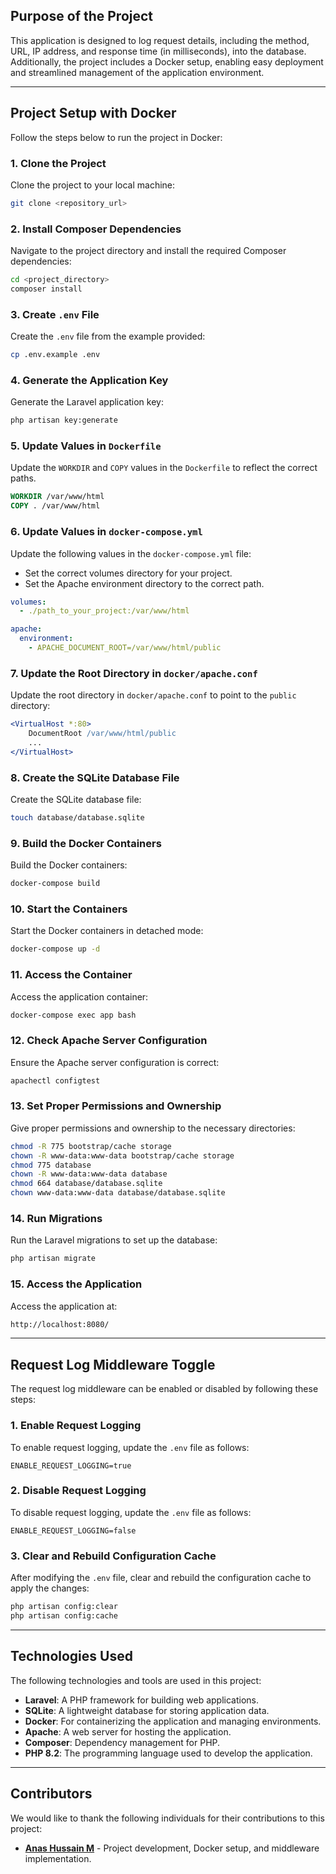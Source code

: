 ## Purpose of the Project

This application is designed to log request details, including the method, URL, IP address, and response time (in milliseconds), into the database. Additionally, the project includes a Docker setup, enabling easy deployment and streamlined management of the application environment.

---

## Project Setup with Docker

Follow the steps below to run the project in Docker:

### 1. Clone the Project
Clone the project to your local machine:

```bash
git clone <repository_url>
```

### 2. Install Composer Dependencies
Navigate to the project directory and install the required Composer dependencies:

```bash
cd <project_directory>
composer install
```

### 3. Create `.env` File
Create the `.env` file from the example provided:

```bash
cp .env.example .env
```

### 4. Generate the Application Key
Generate the Laravel application key:

```bash
php artisan key:generate
```

### 5. Update Values in `Dockerfile`
Update the `WORKDIR` and `COPY` values in the `Dockerfile` to reflect the correct paths.

```dockerfile
WORKDIR /var/www/html
COPY . /var/www/html
```

### 6. Update Values in `docker-compose.yml`
Update the following values in the `docker-compose.yml` file:
- Set the correct volumes directory for your project.
- Set the Apache environment directory to the correct path.

```yaml
volumes:
  - ./path_to_your_project:/var/www/html

apache:
  environment:
    - APACHE_DOCUMENT_ROOT=/var/www/html/public
```

### 7. Update the Root Directory in `docker/apache.conf`
Update the root directory in `docker/apache.conf` to point to the `public` directory:

```apache
<VirtualHost *:80>
    DocumentRoot /var/www/html/public
    ...
</VirtualHost>
```

### 8. Create the SQLite Database File
Create the SQLite database file:

```bash
touch database/database.sqlite
```

### 9. Build the Docker Containers
Build the Docker containers:

```bash
docker-compose build
```

### 10. Start the Containers
Start the Docker containers in detached mode:

```bash
docker-compose up -d
```

### 11. Access the Container
Access the application container:

```bash
docker-compose exec app bash
```

### 12. Check Apache Server Configuration
Ensure the Apache server configuration is correct:

```bash
apachectl configtest
```

### 13. Set Proper Permissions and Ownership
Give proper permissions and ownership to the necessary directories:

```bash
chmod -R 775 bootstrap/cache storage
chown -R www-data:www-data bootstrap/cache storage
chmod 775 database
chown -R www-data:www-data database
chmod 664 database/database.sqlite
chown www-data:www-data database/database.sqlite
```

### 14. Run Migrations
Run the Laravel migrations to set up the database:

```bash
php artisan migrate
```

### 15. Access the Application
Access the application at:

```bash
http://localhost:8080/
```

---

## Request Log Middleware Toggle

The request log middleware can be enabled or disabled by following these steps:

### 1. Enable Request Logging
To enable request logging, update the `.env` file as follows:

```env
ENABLE_REQUEST_LOGGING=true
```

### 2. Disable Request Logging
To disable request logging, update the `.env` file as follows:

```env
ENABLE_REQUEST_LOGGING=false
```

### 3. Clear and Rebuild Configuration Cache
After modifying the `.env` file, clear and rebuild the configuration cache to apply the changes:

```bash
php artisan config:clear
php artisan config:cache
```
---

## Technologies Used

The following technologies and tools are used in this project:

- **Laravel**: A PHP framework for building web applications.
- **SQLite**: A lightweight database for storing application data.
- **Docker**: For containerizing the application and managing environments.
- **Apache**: A web server for hosting the application.
- **Composer**: Dependency management for PHP.
- **PHP 8.2**: The programming language used to develop the application.

---

## Contributors

We would like to thank the following individuals for their contributions to this project:

- **[Anas Hussain M](https://github.com/anashussain284)** - Project development, Docker setup, and middleware implementation.